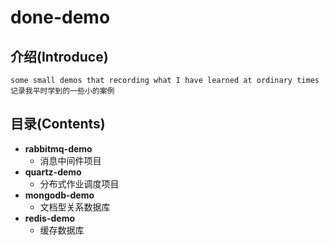 # done-demo  
## 介绍(Introduce)
    some small demos that recording what I have learned at ordinary times
    记录我平时学到的一些小的案例  
## 目录(Contents)
   * **rabbitmq-demo**  
     + 消息中间件项目
   * **quartz-demo**  
     + 分布式作业调度项目
   * **mongodb-demo**
     + 文档型关系数据库
   * **redis-demo**
     + 缓存数据库
  
